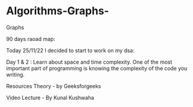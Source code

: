 # Algorithms-Graphs-
Graphs

90 days raoad map:


Today 25/11/22 I decided to start to  work on my dsa:

Day 1 & 2 : Learn about space and time complexity. One of the most important part of programming is knowing the complexity of the code you writing.

Resources
Theory - by Geeksforgeeks

Video Lecture - By Kunal Kushwaha
